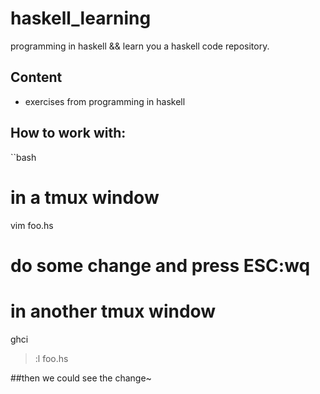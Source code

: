 # haskell_learning
programming in haskell &amp;&amp; learn you a haskell code repository.

## Content

* exercises from programming in haskell


## How to work with:

``bash
# in a tmux window
vim foo.hs

# do some change and press ESC:wq


# in another tmux window
ghci
> :l foo.hs

##then we could see the change~

```


